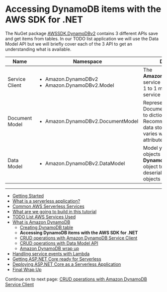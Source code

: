 # Accessing DynamoDB items with the AWS SDK for .NET

The NuGet package [AWSSDK.DynamoDBv2](https://www.nuget.org/packages/AWSSDK.DynamoDBv2/) contains 3 different APIs save and get items from tables. In our TODO list application we will use the Data Model API but we will briefly cover each of the 3 API to get an understanding what is available.


| Name           | Namespace | Description|
|----------------|-----------|------------|
| Service Client | <ul><li>Amazon.DynamoDBv2</li><li>Amazon.DynamoDBv2.Model</li></ul> | The **AmazonDynamoDBClient** service client provides a 1 to 1 mapping with the service APIs. |
| Document Model | <ul><li>Amazon.DynamoDBv2.DocumentModel</li></ul> | Represents an item as a Document which is similar to dictionary. Recommended when the data stored for each item varies with different attributes. |
| Data Model     | <ul><li>Amazon.DynamoDBv2.DataModel</li></ul> | Model your data as .NET objects and use **DynamoDBContext** object to serialize and deserialize the .NET objects into DynamoDB. |

<!-- Generated Navigation -->
---

* [Getting Started](../GettingStarted.md)
* [What is a serverless application?](../WhatIsServerless.md)
* [Common AWS Serverless Services](../CommonServerlessServices.md)
* [What are we going to build in this tutorial](../WhatAreWeBuilding.md)
* [TODO List AWS Services Used](../TODOListServices.md)
* [What is Amazon DynamoDB](../DynamoDBModule/WhatIsDynamoDB.md)
  * [Creating DynamoDB table](../DynamoDBModule/CreateTable.md)
  * **Accessing DynamoDB items with the AWS SDK for .NET**
  * [CRUD operations with Amazon DynamoDB Service Client](../DynamoDBModule/DDBServiceClientAPI.md)
  * [CRUD operations with Data Model API](../DynamoDBModule/DotNetDynamoDBDataModel.md)
  * [Amazon DynamoDB wrap up](../DynamoDBModule/DynamoDBWrapUp.md)
* [Handling service events with Lambda](../StreamProcessing/ServiceEvents.md)
* [Getting ASP.NET Core ready for Serverless](../ASP.NETCoreFrontend/TheFrontend.md)
* [Deploying ASP.NET Core as a Serverless Application](../DeployingFrontend/DeployingFrontend.md)
* [Final Wrap Up](../FinalWrapup.md)

Continue on to next page: [CRUD operations with Amazon DynamoDB Service Client](../DynamoDBModule/DDBServiceClientAPI.md)

